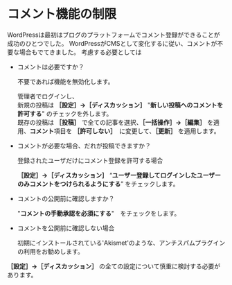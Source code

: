 # コメント機能の制限

WordPressは最初はブログのプラットフォームでコメント登録ができることが成功のひとつでした。
WordPressがCMSとして変化するに従い、コメントが不要な場合もでてきました。
考慮する必要としては

* コメントは必要ですか？ 

    不要であれば機能を無効化します。

    管理者でログインし、    
        新規の投稿は **［設定］→［ディスカッション］** "**新しい投稿へのコメントを許可する**" のチェックを外します。    
        既存の投稿は **［投稿］** で全ての記事を選択、**［一括操作］→［編集］** を適用、**コメント**項目を **［許可しない］**　に変更して、**［更新］** を適用します。

* コメントが必要な場合、だれが投稿できますか？

    登録されたユーザだけにコメント登録を許可する場合

    **［設定］→［ディスカッション］** “**ユーザー登録してログインしたユーザーのみコメントをつけられるようにする**” をチェックします。

* コメントの公開前に確認しますか？

    "**コメントの手動承認を必須にする**"　をチェックをします。

* コメントを公開前に確認しない場合

    初期にインストールされている'Akismet'のような、アンチスパムプラグインの利用をお勧めします。


**［設定］→［ディスカッション］** の全ての設定について慎重に検討する必要があります。

